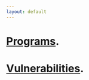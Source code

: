 ```yaml
---
layout: default
---
```


# [Programs](./another-page.html).

# [Vulnerabilities](./another-page.html).
